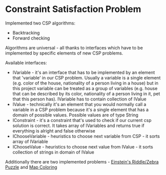 # Constraint Satisfaction Problem
Implemented two CSP algorithms:

* Backtracking
* Forward checking

Algorithms are universal - all thanks to interfaces which have to be implemented by specific elements of new CSP problems.

Available interfaces:
* IVariable - it's an interface that has to be implemented by an element that 'variable' in our CSP problem. Usually a variable is a single element (e.g. color of the house, nationality of a person living in a house) but in this project variable can be treated as a group of variables (e.g. house that can be described by its color, nationality of a person living in it, pet that this person has). IVariable has to contain collection of IValue
* IValue - technically it's an element that you would normally call a variable in a CSP problem because it's a single element that has a domain of possible values. Possible values are of type String
* IConstraint - it's a constraint that's used to check if our current csp solution is correct. It takes array of IVariables and returns true if everything is alright and false otherwise
* IChooseVariable - heuristics to choose next variable from CSP - it sorts array of IVariable
* IChooseValue - heuristics to choose next value from IValue - it sorts collection of strings in domain of IValue

Additionally there are two implemented problems - [Einstein's Riddle/Zebra Puzzle](https://en.wikipedia.org/wiki/Zebra_Puzzle) and [Map Coloring](https://en.wikipedia.org/wiki/Graph_coloring)
